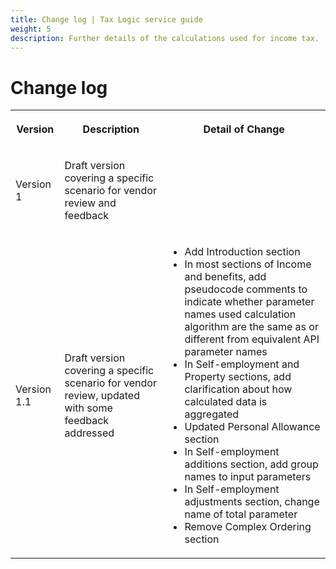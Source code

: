 ```yaml
---
title: Change log | Tax Logic service guide
weight: 5
description: Further details of the calculations used for income tax.
---
```


# Change log

<table>
	<tbody>
		<tr><th><p><strong>Version</strong></p></th><th><p><strong>Description</strong></p></th><th><p><strong>Detail of Change</strong></p></th></tr>
		<tr><td><p>Version 1</p></td><td><p>Draft version covering a specific scenario for vendor review and feedback</p></td><td></td></tr><tr><td><p>Version 1.1</p></td><td><p>Draft version covering a specific scenario for vendor review, updated with some feedback addressed</p></td><td><ul><li>Add Introduction section</li><li>In most sections of Income and benefits, add pseudocode comments to indicate whether parameter names used calculation algorithm are the same as or different from equivalent API parameter names</li><li>In Self-employment and Property sections, add clarification about how calculated data is aggregated</li><li>Updated Personal Allowance section</li><li>In Self-employment additions section, add group names to input parameters</li><li>In Self-employment adjustments section, change name of total parameter</li><li>Remove Complex Ordering section</li></ul></td></tr>
	</tbody>
</table>